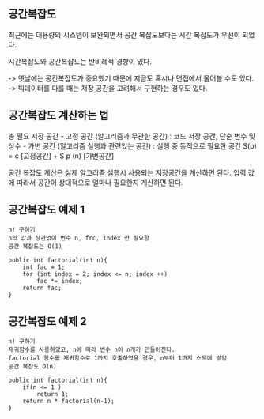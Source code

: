 ## 공간복잡도
최근에는 대용량의 시스템이 보완되면서 공간 복잡도보다는 시간 복잡도가 우선이 되었다.

시간복잡도와 공간복잡도는 반비례적 경향이 있다.

-> 옛날에는 공간복잡도가 중요했기 때문에 지금도 혹시나 면접에서 물어볼 수도 있다.
-> 빅데이터를 다룰 때는 저장 공간을 고려해서 구현하는 경우도 있다.

## 공간복잡도 계산하는 법
총 필요 저장 공간 
    - 고정 공간 (알고리즘과 무관한 공간) : 코드 저장 공간, 단순 변수 및 상수
    - 가변 공간 (알고리즘 실행과 관련있는 공간) : 실행 중 동적으로 필요한 공간
    S(p) = c [고정공간] + S p (n) [가변공간]

공간 복잡도 계산은 실제 알고리즘 실행시 사용되는 저장공간을 계산하면 된다.
입력 값에 따라서 공간이 상대적으로 얼마나 필요한지 계산하면 된다. 

## 공간복잡도 예제 1
    n! 구하기
    n의 값과 상관없이 변수 n, frc, index 만 필요함
    공간 복잡도는 O(1) 
    
    public int factorial(int n){
        int fac = 1;
        for (int index = 2; index <= n; index ++)
            fac *= index;
        return fac;
    }

## 공간복잡도 예제 2
    n! 구하기
    재귀함수를 사용하였고, n에 따라 변수 n이 n개가 만들어진다.
    factorial 함수를 재귀함수로 1까지 호출하였을 경우, n부터 1까지 스택에 쌓임
    공간 복잡도 O(n)
    
    public int factorial(int n){
        if(n <= 1 )
            return 1;
        return n * factorial(n-1);
    }

